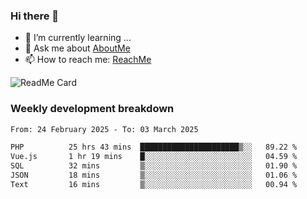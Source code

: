 ### Hi there 👋

- 🌱 I’m currently learning ...
- 💬 Ask me about [AboutMe](https://www.itzcy.com/about)
- 📫 How to reach me: [ReachMe](https://www.itzcy.com/about)

![ReadMe Card](https://github-readme-stats-ten-gilt.vercel.app/api?username=SuperChenYun&show_icons=true&title_color=fff&icon_color=79ff97&text_color=9f9f9f&bg_color=151515&hide_border=true)

### Weekly development breakdown
<!--START_SECTION:waka-->

```txt
From: 24 February 2025 - To: 03 March 2025

PHP          25 hrs 43 mins  ██████████████████████▒░░   89.22 %
Vue.js       1 hr 19 mins    █░░░░░░░░░░░░░░░░░░░░░░░░   04.59 %
SQL          32 mins         ▒░░░░░░░░░░░░░░░░░░░░░░░░   01.90 %
JSON         18 mins         ▒░░░░░░░░░░░░░░░░░░░░░░░░   01.06 %
Text         16 mins         ▒░░░░░░░░░░░░░░░░░░░░░░░░   00.94 %
```

<!--END_SECTION:waka-->
